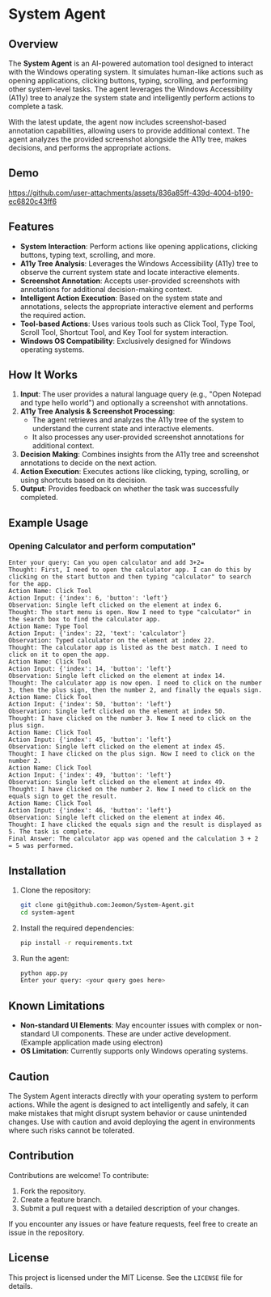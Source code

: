 # System Agent

## Overview

The **System Agent** is an AI-powered automation tool designed to interact with the Windows operating system. It simulates human-like actions such as opening applications, clicking buttons, typing, scrolling, and performing other system-level tasks. The agent leverages the Windows Accessibility (A11y) tree to analyze the system state and intelligently perform actions to complete a task.

With the latest update, the agent now includes screenshot-based annotation capabilities, allowing users to provide additional context. The agent analyzes the provided screenshot alongside the A11y tree, makes decisions, and performs the appropriate actions.

## Demo

https://github.com/user-attachments/assets/836a85ff-439d-4004-b190-ec6820c43ff6

## Features

- **System Interaction**: Perform actions like opening applications, clicking buttons, typing text, scrolling, and more.
- **A11y Tree Analysis**: Leverages the Windows Accessibility (A11y) tree to observe the current system state and locate interactive elements.
- **Screenshot Annotation**: Accepts user-provided screenshots with annotations for additional decision-making context.
- **Intelligent Action Execution**: Based on the system state and annotations, selects the appropriate interactive element and performs the required action.
- **Tool-based Actions**: Uses various tools such as Click Tool, Type Tool, Scroll Tool, Shortcut Tool, and Key Tool for system interaction.
- **Windows OS Compatibility**: Exclusively designed for Windows operating systems.

## How It Works

1. **Input**: The user provides a natural language query (e.g., "Open Notepad and type hello world") and optionally a screenshot with annotations.
2. **A11y Tree Analysis & Screenshot Processing**: 
   - The agent retrieves and analyzes the A11y tree of the system to understand the current state and interactive elements. 
   - It also processes any user-provided screenshot annotations for additional context.
3. **Decision Making**: Combines insights from the A11y tree and screenshot annotations to decide on the next action.
4. **Action Execution**: Executes actions like clicking, typing, scrolling, or using shortcuts based on its decision.
5. **Output**: Provides feedback on whether the task was successfully completed.

## Example Usage

### Opening Calculator and perform computation"

```plaintext
Enter your query: Can you open calculator and add 3+2=
Thought: First, I need to open the calculator app. I can do this by clicking on the start button and then typing "calculator" to search for the app.
Action Name: Click Tool
Action Input: {'index': 6, 'button': 'left'}
Observation: Single left clicked on the element at index 6.
Thought: The start menu is open. Now I need to type "calculator" in the search box to find the calculator app.
Action Name: Type Tool
Action Input: {'index': 22, 'text': 'calculator'}
Observation: Typed calculator on the element at index 22.
Thought: The calculator app is listed as the best match. I need to click on it to open the app.
Action Name: Click Tool
Action Input: {'index': 14, 'button': 'left'}
Observation: Single left clicked on the element at index 14.
Thought: The calculator app is now open. I need to click on the number 3, then the plus sign, then the number 2, and finally the equals sign.
Action Name: Click Tool
Action Input: {'index': 50, 'button': 'left'}
Observation: Single left clicked on the element at index 50.
Thought: I have clicked on the number 3. Now I need to click on the plus sign.
Action Name: Click Tool
Action Input: {'index': 45, 'button': 'left'}
Observation: Single left clicked on the element at index 45.
Thought: I have clicked on the plus sign. Now I need to click on the number 2.
Action Name: Click Tool
Action Input: {'index': 49, 'button': 'left'}
Observation: Single left clicked on the element at index 49.
Thought: I have clicked on the number 2. Now I need to click on the equals sign to get the result.
Action Name: Click Tool
Action Input: {'index': 46, 'button': 'left'}
Observation: Single left clicked on the element at index 46.
Thought: I have clicked the equals sign and the result is displayed as 5. The task is complete.
Final Answer: The calculator app was opened and the calculation 3 + 2 = 5 was performed.
```

## Installation

1. Clone the repository:

   ```bash
   git clone git@github.com:Jeomon/System-Agent.git
   cd system-agent
   ```

2. Install the required dependencies:

   ```bash
   pip install -r requirements.txt
   ```

3. Run the agent:

   ```bash
   python app.py
   Enter your query: <your query goes here>
   ```

## Known Limitations

- **Non-standard UI Elements**: May encounter issues with complex or non-standard UI components. These are under active development. (Example application made using electron)
- **OS Limitation**: Currently supports only Windows operating systems.

## Caution

The System Agent interacts directly with your operating system to perform actions. While the agent is designed to act intelligently and safely, it can make mistakes that might disrupt system behavior or cause unintended changes. Use with caution and avoid deploying the agent in environments where such risks cannot be tolerated.

## Contribution

Contributions are welcome! To contribute:

1. Fork the repository.
2. Create a feature branch.
3. Submit a pull request with a detailed description of your changes.

If you encounter any issues or have feature requests, feel free to create an issue in the repository.

## License

This project is licensed under the MIT License. See the `LICENSE` file for details.